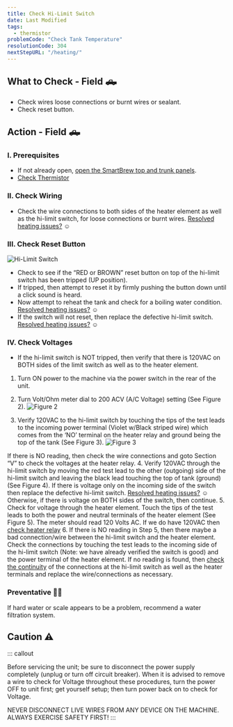 ```yaml
---
title: Check Hi-Limit Switch
date: Last Modified 
tags:
  - thermistor
problemCode: "Check Tank Temperature"
resolutionCode: 304
nextStepURL: "/heating/"
---
```

## What to Check - Field 🛻

- Check wires loose connections or burnt wires or sealant.
- Check reset button.

## Action - Field 🛻

### I. Prerequisites

- If not already open, [open the SmartBrew top and trunk panels](/smartbrew/kb/open-smartbrew/).
- [Check Thermistor](/smartbrew/kb/check-thermistor/)

### II. Check Wiring

- Check the wire connections to both sides of the heater element as well as the hi-limit switch, for loose connections or burnt wires. [Resolved heating issues?](/smartbrew/kb/resolutions#309) ☺️

### III. Check Reset Button

![Hi-Limit Switch](/images/hi-limit-switch-angle.jpg)
- Check to see if the “RED or BROWN” reset button on top of the hi-limit switch has been tripped (UP position). 
- If tripped, then attempt to reset it by firmly pushing the button down until a click sound is heard. 
- Now attempt to reheat the tank and check for a boiling water condition. [Resolved heating issues?](/smartbrew/kb/resolutions#310) ☺️
- If the switch will not reset, then replace the defective hi-limit switch. [Resolved heating issues?](/smartbrew/kb/resolutions#302) ☺️

### IV. Check Voltages

- If the hi-limit switch is NOT tripped, then verify that there is 120VAC on BOTH sides of the limit switch as well as to the heater element.

1. Turn ON power to the machine via the power switch in the rear of the unit.
2. Turn Volt/Ohm meter dial to 200 ACV (A/C Voltage) setting (See Figure 2).
![Figure 2](/images/volt-meter-200.jpg)

3. Verify 120VAC to the hi-limit switch by touching the tips of the test leads to the incoming power terminal (Violet w/Black striped wire) which comes from the ‘NO’ terminal on the heater relay and ground being the top of the tank (See Figure 3). 
![Figure 3](/images/red-probe-hi-limit.jpg)

If there is NO reading, then check the wire connections and goto Section “V” to check the voltages at the heater relay.
4. Verify 120VAC through the hi-limit switch by moving the red test lead to the other (outgoing) side of the hi-limit switch and leaving the black lead touching the top of tank (ground) (See Figure 4). If there is voltage only on the incoming side of the switch then replace the defective hi-limit switch. [Resolved heating issues?](/smartbrew/kb/resolutions#302) ☺️ Otherwise, if there is voltage on BOTH sides of the switch, then continue.
5. Check for voltage through the heater element. Touch the tips of the test leads to both the power and neutral terminals of the heater element (See Figure 5). The meter should read 120 Volts AC. If we do have 120VAC then [check heater relay](/smartbrew/kb/check-heater-relay/)
6. If there is NO reading in Step 5, then there maybe a bad connection/wire between the hi-limit switch and the heater element. Check the connections by touching the test leads to the incoming side of the hi-limit switch (Note: we have already verified the switch is good) and the power terminal of the heater element. If no reading is found, then [check the continuity](/smartbrew/kb/check-continuity-heater-wiring/) of the connections at the hi-limit switch as well as the heater terminals and replace the wire/connections as necessary.

### Preventative 👨‍⚕️

If hard water or scale appears to be a problem, recommend a water filtration system.

##  Caution ⚠️

::: callout

Before servicing the unit; be sure to disconnect the power supply completely (unplug or turn off circuit breaker). When it is advised to remove a wire to check for Voltage throughout these procedures, turn the power OFF to unit first; get yourself setup; then turn power back on to check for Voltage.

NEVER DISCONNECT LIVE WIRES FROM ANY DEVICE ON THE MACHINE. ALWAYS EXERCISE SAFETY FIRST!
:::

